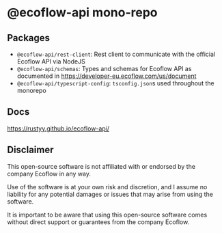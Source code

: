 # @ecoflow-api mono-repo

## Packages

- `@ecoflow-api/rest-client`: Rest client to communicate with the official Ecoflow API via NodeJS
- `@ecoflow-api/schemas`: Types and schemas for Ecoflow API as documented in https://developer-eu.ecoflow.com/us/document
- `@ecoflow-api/typescript-config`: `tsconfig.json`s used throughout the monorepo

## Docs

https://rustyy.github.io/ecoflow-api/

## Disclaimer

This open-source software is not affiliated with or endorsed by the company Ecoflow in any way.

Use of the software is at your own risk and discretion,
and I assume no liability for any potential damages or issues that may arise from using the software.

It is important to be aware that using this open-source software comes
without direct support or guarantees from the company Ecoflow.